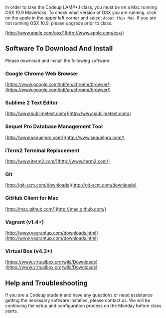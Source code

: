 In order to take the Codeup LAMP+J class, you must be on a Mac running OSX 10.9 Mavericks. To check what version of OSX you are running, click on the apple in the upper left corner and select `About this Mac`. If you are not running OSX 10.9, please upgrade prior to class.

[http://www.apple.com/osx/](http://www.apple.com/osx/)

## Software To Download And Install

Please download and install the following software:

### Google Chrome Web Browser

[https://www.google.com/intl/en/chrome/browser/](https://www.google.com/intl/en/chrome/browser/)

### Sublime 2 Text Editor

[http://www.sublimetext.com/](http://www.sublimetext.com/)

### Sequel Pro Database Management Tool

[http://www.sequelpro.com/](http://www.sequelpro.com/)

### iTerm2 Terminal Replacement

[http://www.iterm2.com/](http://www.iterm2.com/)

### Git

[http://git-scm.com/downloads](http://git-scm.com/downloads)

### GitHub Client for Mac

[http://mac.github.com/](http://mac.github.com/)

### Vagrant (v1.4+)

[http://www.vagrantup.com/downloads.html](http://www.vagrantup.com/downloads.html)

### Virtual Box (v4.3+)

[https://www.virtualbox.org/wiki/Downloads](https://www.virtualbox.org/wiki/Downloads)

## Help and Troubleshooting

If you are a Codeup student and have any questions or need assistance getting the necessary software installed, please contact us. We will be continuing the setup and configuration process on the Monday before class starts.
